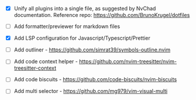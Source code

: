 - [X] Unify all plugins into a single file, as suggested by NvChad documentation. Reference repo: https://github.com/BrunoKrugel/dotfiles
- [ ] Add formatter/previewer for markdown files
- [X] Add LSP configuration for Javascript/Typescript/Prettier
- [ ] Add outliner - https://github.com/simrat39/symbols-outline.nvim
- [ ] Add code context helper - https://github.com/nvim-treesitter/nvim-treesitter-context
- [ ] Add code biscuits - https://github.com/code-biscuits/nvim-biscuits
- [ ] Add multi selector - https://github.com/mg979/vim-visual-multi


